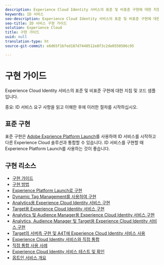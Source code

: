 ```yaml
---
description: Experience Cloud Identity 서비스의 표준 및 비표준 구현에 대한 지침 및 코드 샘플입니다.
keywords: ID 서비스
seo-description: Experience Cloud Identity 서비스의 표준 및 비표준 구현에 대한 지침 및 코드 샘플입니다.
seo-title: ID 서비스 구현 가이드
solution: Experience Cloud
title: 구현 가이드
uuid: null
translation-type: ht
source-git-commit: e6d65f1bfed187d7440512e8f3c2de0550506c95

---
```



# 구현 가이드

Experience Cloud Identity 서비스의 표준 및 비표준 구현에 대한 지침 및 코드 샘플입니다.

중요: ID 서비스 요구 사항을 읽고 이해한 후에 이러한 절차를 시작하십시오.

## 표준 구현

표준 구현은 [Adobe Exprience Platform Launch](https://docs.adobelaunch.com/)를 사용하여 ID 서비스를 시작하고 다른 Experience Cloud 솔루션과 통합할 수 있습니다. ID 서비스를 구현할 때 Experience Platform Launch를 사용하는 것이 좋습니다.

## 구현 리소스

* [구현 가이드](implementation-guides.md)
* [구현 방법](implementation-methods.md)
* [Experience Platform Launch로 구현](ecid-implement-with-launch.md)
* [Dynamic Tag Management를 사용하여 구현](standard.md)
* [Analytics용 Experience Cloud Identity 서비스 구현](setup-analytics.md)
* [Target용 Experience Cloud Identity 서비스 구현](setup-target.md)
* [Analytics 및 Audience Manager용 Experience Cloud Identity 서비스 구현](setup-aam-analytics.md)
* [Analytics, Audience Manager 및 Target용 Experience Cloud Identity 서비스 구현](setup-aam-analytics-target.md)
* [Target의 서버측 구현 및 A4T에 Experience Cloud Identity 서비스 사용](ecid-a4t-target.md)
* [Experience Cloud Identity 서비스와 직접 통합](direct-integration.md)
* [직접 통합 사용 사례](direct-integration-examples.md)
* [Experience Cloud Identity 서비스 테스트 및 확인](test-verify.md)
* [옵트인 서비스 개요](opt-in-service/optin-overview.md)

